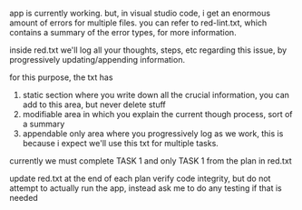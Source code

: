 app is currently working. 
but, in visual studio code, i get an enormous amount of errors for multiple files.
you can refer to red-lint.txt, which contains a summary of the error types, for more information.

inside red.txt we'll log all your thoughts, steps, etc regarding this issue, by progressively updating/appending information.

for this purpose, the txt has
1) static section where you write down all the crucial information, you can add to this area, but never delete stuff
2) modifiable area in which you explain the current though process, sort of a summary
3) appendable only area where you progressively log as we work, this is because i expect we'll use this txt for multiple tasks.

currently we must complete TASK 1 and only TASK 1 from the plan in red.txt

update red.txt at the end of each plan
verify code integrity, but do not attempt to actually run the app, instead ask me to do any testing if that is needed
